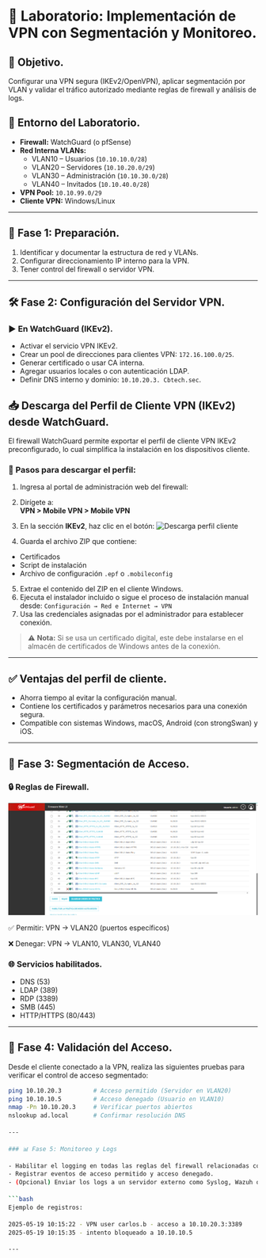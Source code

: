 # 🔐 Laboratorio: Implementación de VPN con Segmentación y Monitoreo.



## 🎯 Objetivo.

Configurar una VPN segura (IKEv2/OpenVPN), aplicar segmentación por VLAN y validar el tráfico autorizado mediante reglas de firewall y análisis de logs.



## 🧪 Entorno del Laboratorio.

- **Firewall:** WatchGuard (o pfSense)
- **Red Interna VLANs:**
  - VLAN10 – Usuarios (`10.10.10.0/28`)
  - VLAN20 – Servidores (`10.10.20.0/29`)
  - VLAN30 – Administración (`10.10.30.0/28`)
  - VLAN40 – Invitados (`10.10.40.0/28`)
- **VPN Pool:** `10.10.99.0/29`
- **Cliente VPN:** Windows/Linux

---

## 🔧 Fase 1: Preparación.

1. Identificar y documentar la estructura de red y VLANs.
2. Configurar direccionamiento IP interno para la VPN.
3. Tener control del firewall o servidor VPN.

---

## 🛠️ Fase 2: Configuración del Servidor VPN.

### ▶️ En WatchGuard (IKEv2).

- Activar el servicio VPN IKEv2.
- Crear un pool de direcciones para clientes VPN: `172.16.100.0/25`.
- Generar certificado o usar CA interna.
- Agregar usuarios locales o con autenticación LDAP.
- Definir DNS interno y dominio: `10.10.20.3. Cbtech.sec`.


## 📥 Descarga del Perfil de Cliente VPN (IKEv2) desde WatchGuard.

El firewall WatchGuard permite exportar el perfil de cliente VPN IKEv2 preconfigurado, lo cual simplifica la instalación en los dispositivos cliente.

### 🧭 Pasos para descargar el perfil:

1. Ingresa al portal de administración web del firewall:
2. Dirígete a:  
**VPN > Mobile VPN > Mobile VPN**

3. En la sección **IKEv2**, haz clic en el botón:
![Descarga perfil cliente](./img/Configuración%20VPN%20Mobile.png)

4. Guarda el archivo ZIP que contiene:
- Certificados
- Script de instalación
- Archivo de configuración `.epf` o `.mobileconfig`

5. Extrae el contenido del ZIP en el cliente Windows.
6. Ejecuta el instalador incluido o sigue el proceso de instalación manual desde: `Configuración → Red e Internet → VPN`
7. Usa las credenciales asignadas por el administrador para establecer conexión.
> ⚠️ **Nota:** Si se usa un certificado digital, este debe instalarse en el almacén de certificados de Windows antes de la conexión.

---

## ✅ Ventajas del perfil de cliente.

- Ahorra tiempo al evitar la configuración manual.
- Contiene los certificados y parámetros necesarios para una conexión segura.
- Compatible con sistemas Windows, macOS, Android (con strongSwan) y iOS.

---

## 🧩 Fase 3: Segmentación de Acceso.

### 🔒 Reglas de Firewall.

<p align="center">
  <img src="./img/Politicas%20VPN.png" width="600px">
</p>

✅ Permitir: VPN → VLAN20 (puertos específicos)

❌ Denegar: VPN → VLAN10, VLAN30, VLAN40

### 🌐 Servicios habilitados.

- DNS (53)
- LDAP (389)
- RDP (3389)
- SMB (445)
- HTTP/HTTPS (80/443)

---

## 🧪 Fase 4: Validación del Acceso.

Desde el cliente conectado a la VPN, realiza las siguientes pruebas para verificar el control de acceso segmentado:

```bash
ping 10.10.20.3         # Acceso permitido (Servidor en VLAN20)
ping 10.10.10.5         # Acceso denegado (Usuario en VLAN10)
nmap -Pn 10.10.20.3     # Verificar puertos abiertos
nslookup ad.local       # Confirmar resolución DNS

---

### 📊 Fase 5: Monitoreo y Logs

- Habilitar el logging en todas las reglas del firewall relacionadas con la VPN.
- Registrar eventos de acceso permitido y acceso denegado.
- (Opcional) Enviar los logs a un servidor externo como Syslog, Wazuh o Graylog para análisis centralizado.

```bash
Ejemplo de registros:

2025-05-19 10:15:22 - VPN user carlos.b - acceso a 10.10.20.3:3389
2025-05-19 10:15:35 - intento bloqueado a 10.10.10.5

---

